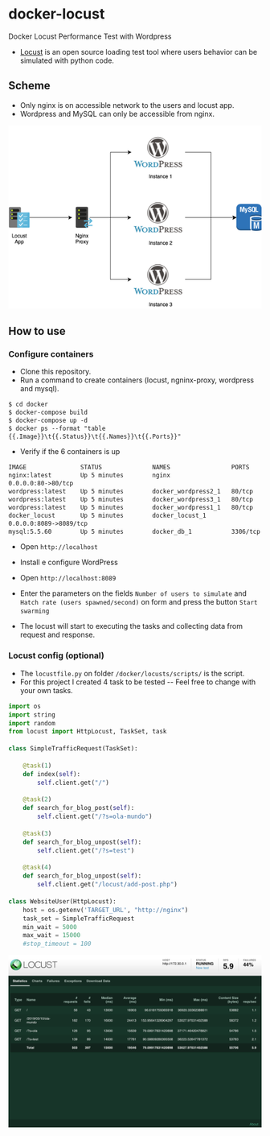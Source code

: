 # docker-locust
Docker Locust Performance Test with Wordpress

* [Locust](https://locust.io) is an open source loading test tool where users behavior can be simulated with python code.

## Scheme

*  Only nginx is on accessible network to the users and locust app.
*  Wordpress and MySQL can only be accessible from nginx.

![Screenshot](Diagram-Locust.png)

## How to use

### Configure containers

* Clone this repository.
* Run a command to create containers (locust, ngninx-proxy, wordpress and mysql).

```
$ cd docker
$ docker-compose build
$ docker-compose up -d
$ docker ps --format "table {{.Image}}\t{{.Status}}\t{{.Names}}\t{{.Ports}}"
```

* Verify if the 6 containers is up

```
IMAGE               STATUS              NAMES                 PORTS
nginx:latest        Up 5 minutes        nginx                 0.0.0.0:80->80/tcp
wordpress:latest    Up 5 minutes        docker_wordpress2_1   80/tcp
wordpress:latest    Up 5 minutes        docker_wordpress3_1   80/tcp
wordpress:latest    Up 5 minutes        docker_wordpress1_1   80/tcp
docker_locust       Up 5 minutes        docker_locust_1       0.0.0.0:8089->8089/tcp
mysql:5.5.60        Up 5 minutes        docker_db_1           3306/tcp
```

* Open `http://localhost`
* Install e configure WordPress 

* Open `http://localhost:8089` 
* Enter the parameters on the fields `Number of users to simulate` and `Hatch rate (users spawned/second)` on form and press the button `Start swarming`
* The locust will start to executing the tasks and collecting data from request and response.

### Locust config (optional)

* The `locustfile.py` on folder `/docker/locusts/scripts/` is the script.
* For this project I created 4 task to be tested -- Feel free to change with your own tasks.

```python
import os                                                                                  
import string                                                                              
import random                                                                              
from locust import HttpLocust, TaskSet, task                                                     
                                                                                           
class SimpleTrafficRequest(TaskSet):       

    @task(1)
    def index(self):
        self.client.get("/")
    
    @task(2)
    def search_for_blog_post(self):
        self.client.get("/?s=ola-mundo")
    
    @task(3)
    def search_for_blog_unpost(self):
        self.client.get("/?s=test")

    @task(4)
    def search_for_blog_unpost(self):
        self.client.get("/locust/add-post.php")        

class WebsiteUser(HttpLocust):         
    host = os.getenv('TARGET_URL', "http://nginx")
    task_set = SimpleTrafficRequest                            
    min_wait = 5000
    max_wait = 15000
    #stop_timeout = 100
```

![Screenshot](Locust.png)
